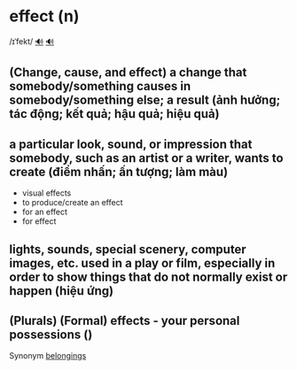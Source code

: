 # effect (n)

/ɪˈfekt/ [🔊](https://www.oxfordlearnersdictionaries.com/media/english/uk_pron/e/eff/effec/effect__gb_2.mp3) [🔊](https://www.oxfordlearnersdictionaries.com/media/english/us_pron/e/eff/effec/effect__us_1.mp3)

## (Change, cause, and effect) a change that somebody/something causes in somebody/something else; a result (ảnh hưởng; tác động; kết quả; hậu quả; hiệu quả)

## a particular look, sound, or impression that somebody, such as an artist or a writer, wants to create (điểm nhấn; ấn tượng; làm màu)

- visual effects
- to produce/create an effect
- for an effect
- for effect

## lights, sounds, special scenery, computer images, etc. used in a play or film, especially in order to show things that do not normally exist or happen (hiệu ứng)

## (Plurals) (Formal) effects - your personal possessions ()

Synonym [belongings]()

